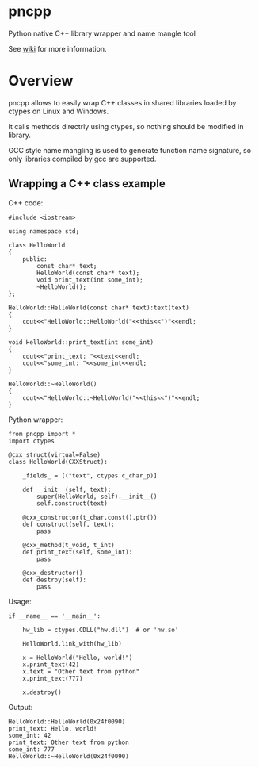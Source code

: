 # pncpp
Python native C++ library wrapper and name mangle tool

See [wiki](https://github.com/amadxx/pncpp/wiki) for more information.

# Overview 

pncpp allows to easily wrap C++ classes in shared libraries loaded by ctypes on Linux and Windows.

It calls methods directrly using ctypes, so nothing should be modified in library.

GCC style name mangling is used to generate function name signature, so only libraries compiled by gcc are supported.

## Wrapping a C++ class example

C++ code:
    
    #include <iostream>
    
    using namespace std;
    
    class HelloWorld
    {
        public:
            const char* text;
            HelloWorld(const char* text);
            void print_text(int some_int);
            ~HelloWorld();
    };
    
    HelloWorld::HelloWorld(const char* text):text(text)
    {
        cout<<"HelloWorld::HelloWorld("<<this<<")"<<endl;
    }
    
    void HelloWorld::print_text(int some_int)
    {
        cout<<"print_text: "<<text<<endl;
        cout<<"some_int: "<<some_int<<endl;
    }
    
    HelloWorld::~HelloWorld()
    {
        cout<<"HelloWorld::~HelloWorld("<<this<<")"<<endl;
    }

Python wrapper:

    from pncpp import *
    import ctypes
    
    @cxx_struct(virtual=False)
    class HelloWorld(CXXStruct):
    
        _fields_ = [("text", ctypes.c_char_p)]
    
        def __init__(self, text):
            super(HelloWorld, self).__init__()
            self.construct(text)
    
        @cxx_constructor(t_char.const().ptr())
        def construct(self, text):
            pass
    
        @cxx_method(t_void, t_int)
        def print_text(self, some_int):
            pass
    
        @cxx_destructor()
        def destroy(self):
            pass

Usage:

    if __name__ == '__main__':

        hw_lib = ctypes.CDLL("hw.dll")  # or 'hw.so'
    
        HelloWorld.link_with(hw_lib)
    
        x = HelloWorld("Hello, world!")
        x.print_text(42)
        x.text = "Other text from python"
        x.print_text(777)
    
        x.destroy()

Output:

    HelloWorld::HelloWorld(0x24f0090)
    print_text: Hello, world!
    some_int: 42
    print_text: Other text from python
    some_int: 777
    HelloWorld::~HelloWorld(0x24f0090)
